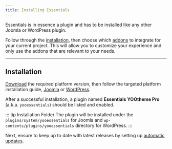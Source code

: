 ```yaml
---
title: Installing Essentials
---
```


Essentials is in essence a plugin and has to be installed like any other Joomla or WordPress plugin.

Follow through the [installation](#installation), then choose which [addons](../addons) to integrate for your current project. This will allow you to customize your experience and only use the addons that are relevant to your needs.

---

## Installation

[Download](https://www.zoolanders.com/downloads) the required platform version, then follow the targeted platform installation guide, [Joomla](https://docs.joomla.org/Installing_an_extension) or [WordPress](https://wordpress.org/support/article/managing-plugins/#installing-plugins-1).

After a successful installation, a plugin named **Essentials YOOtheme Pro** (a.k.a. `yooessentials`) should be listed and enabled.

::: tip Installation Folder
The plugin will be installed under the `plugins/system/yooessentials` for Joomla and `wp-contents/plugins/yooessentials` directory for WordPress.
:::

Next, ensure to keep up to date with latest releases by setting up [automatic updates](../updating).
